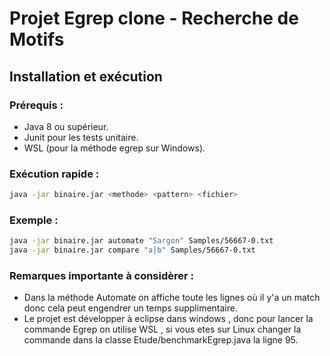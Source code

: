 # Projet Egrep clone - Recherche de Motifs

## Installation et exécution

### Prérequis :
- Java 8 ou supérieur.
- Junit pour les tests unitaire.
- WSL (pour la méthode egrep sur Windows).

### Exécution rapide :
```bash
java -jar binaire.jar <methode> <pattern> <fichier>
```
### Exemple :
```bash
java -jar binaire.jar automate "Sargon" Samples/56667-0.txt
java -jar binaire.jar compare "a|b" Samples/56667-0.txt
```

### Remarques importante à considèrer : 
- Dans la méthode Automate on affiche toute les lignes où il y'a un match donc cela peut engendrer un temps supplimentaire.
- Le projet est développer à eclipse dans windows , donc pour lancer la commande Egrep on utilise WSL , si vous etes sur Linux changer la commande dans la classe Etude/benchmarkEgrep.java la ligne 95. 






